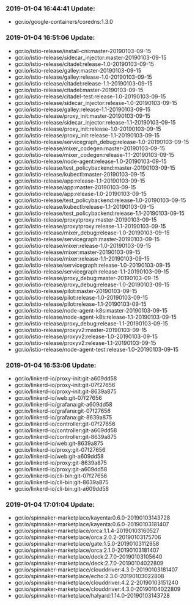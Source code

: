 ### 2019-01-04 16:44:41 Update:

- gcr.io/google-containers/coredns:1.3.0
### 2019-01-04 16:51:06 Update:

- gcr.io/istio-release/install-cni:master-20190103-09-15
- gcr.io/istio-release/sidecar_injector:master-20190103-09-15
- gcr.io/istio-release/citadel:release-1.0-20190103-09-15
- gcr.io/istio-release/galley:master-20190103-09-15
- gcr.io/istio-release/galley:release-1.0-20190103-09-15
- gcr.io/istio-release/citadel:release-1.1-20190103-09-15
- gcr.io/istio-release/citadel:master-20190103-09-15
- gcr.io/istio-release/citadel-test:release-1.0-20190103-09-15
- gcr.io/istio-release/sidecar_injector:release-1.0-20190103-09-15
- gcr.io/istio-release/galley:release-1.1-20190103-09-15
- gcr.io/istio-release/proxy_init:master-20190103-09-15
- gcr.io/istio-release/sidecar_injector:release-1.1-20190103-09-15
- gcr.io/istio-release/proxy_init:release-1.0-20190103-09-15
- gcr.io/istio-release/proxy_init:release-1.1-20190103-09-15
- gcr.io/istio-release/servicegraph_debug:release-1.0-20190103-09-15
- gcr.io/istio-release/mixer_codegen:master-20190103-09-15
- gcr.io/istio-release/mixer_codegen:release-1.1-20190103-09-15
- gcr.io/istio-release/node-agent:release-1.0-20190103-09-15
- gcr.io/istio-release/test_policybackend:master-20190103-09-15
- gcr.io/istio-release/kubectl:master-20190103-09-15
- gcr.io/istio-release/app:release-1.1-20190103-09-15
- gcr.io/istio-release/app:master-20190103-09-15
- gcr.io/istio-release/app:release-1.0-20190103-09-15
- gcr.io/istio-release/test_policybackend:release-1.0-20190103-09-15
- gcr.io/istio-release/kubectl:release-1.1-20190103-09-15
- gcr.io/istio-release/test_policybackend:release-1.1-20190103-09-15
- gcr.io/istio-release/proxytproxy:master-20190103-09-15
- gcr.io/istio-release/proxytproxy:release-1.1-20190103-09-15
- gcr.io/istio-release/mixer_debug:release-1.0-20190103-09-15
- gcr.io/istio-release/servicegraph:master-20190103-09-15
- gcr.io/istio-release/mixer:release-1.0-20190103-09-15
- gcr.io/istio-release/mixer:master-20190103-09-15
- gcr.io/istio-release/mixer:release-1.1-20190103-09-15
- gcr.io/istio-release/servicegraph:release-1.0-20190103-09-15
- gcr.io/istio-release/servicegraph:release-1.1-20190103-09-15
- gcr.io/istio-release/proxy_debug:master-20190103-09-15
- gcr.io/istio-release/proxy_debug:release-1.0-20190103-09-15
- gcr.io/istio-release/pilot:master-20190103-09-15
- gcr.io/istio-release/pilot:release-1.0-20190103-09-15
- gcr.io/istio-release/pilot:release-1.1-20190103-09-15
- gcr.io/istio-release/node-agent-k8s:master-20190103-09-15
- gcr.io/istio-release/node-agent-k8s:release-1.1-20190103-09-15
- gcr.io/istio-release/proxy_debug:release-1.1-20190103-09-15
- gcr.io/istio-release/proxyv2:master-20190103-09-15
- gcr.io/istio-release/proxyv2:release-1.0-20190103-09-15
- gcr.io/istio-release/proxyv2:release-1.1-20190103-09-15
- gcr.io/istio-release/node-agent-test:release-1.0-20190103-09-15
### 2019-01-04 16:53:06 Update:

- gcr.io/linkerd-io/proxy-init:git-a609dd58
- gcr.io/linkerd-io/proxy-init:git-07f27656
- gcr.io/linkerd-io/proxy-init:git-8639a875
- gcr.io/linkerd-io/web:git-07f27656
- gcr.io/linkerd-io/grafana:git-a609dd58
- gcr.io/linkerd-io/grafana:git-07f27656
- gcr.io/linkerd-io/grafana:git-8639a875
- gcr.io/linkerd-io/controller:git-07f27656
- gcr.io/linkerd-io/controller:git-a609dd58
- gcr.io/linkerd-io/controller:git-8639a875
- gcr.io/linkerd-io/web:git-8639a875
- gcr.io/linkerd-io/proxy:git-07f27656
- gcr.io/linkerd-io/web:git-a609dd58
- gcr.io/linkerd-io/proxy:git-8639a875
- gcr.io/linkerd-io/proxy:git-a609dd58
- gcr.io/linkerd-io/cli-bin:git-07f27656
- gcr.io/linkerd-io/cli-bin:git-8639a875
- gcr.io/linkerd-io/cli-bin:git-a609dd58
### 2019-01-04 17:01:04 Update:

- gcr.io/spinnaker-marketplace/kayenta:0.6.0-20190103143728
- gcr.io/spinnaker-marketplace/kayenta:0.6.0-20190103181407
- gcr.io/spinnaker-marketplace/orca:1.1.4-20190103160527
- gcr.io/spinnaker-marketplace/orca:2.0.2-20190103175706
- gcr.io/spinnaker-marketplace/gate:1.5.0-20190103112958
- gcr.io/spinnaker-marketplace/orca:2.1.0-20190103181407
- gcr.io/spinnaker-marketplace/deck:2.7.0-20190103105640
- gcr.io/spinnaker-marketplace/deck:2.7.0-20190104022809
- gcr.io/spinnaker-marketplace/clouddriver:4.3.0-20190103181407
- gcr.io/spinnaker-marketplace/echo:2.3.0-20190103022808
- gcr.io/spinnaker-marketplace/clouddriver:4.2.2-20190103151240
- gcr.io/spinnaker-marketplace/clouddriver:4.3.0-20190104022809
- gcr.io/spinnaker-marketplace/halyard:1.14.0-20190103143728
